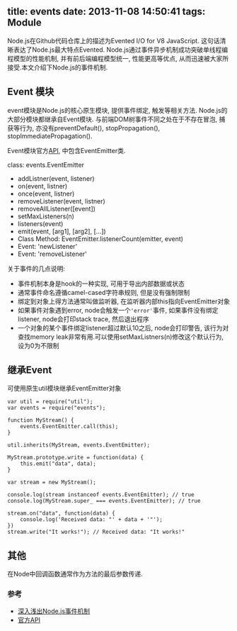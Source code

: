 title: events
date: 2013-11-08 14:50:41
tags: Module
---
Node.js在Github代码仓库上的描述为Evented I/O for V8 JavaScript. 这句话清晰表达了Node.js最大特点Evented. Node.js通过事件异步机制成功突破单线程编程模型的性能机制, 并有前后端编程模型统一, 性能更高等优点, 从而迅速被大家所接受.本文介绍下Node.js的事件机制.

## Event 模块
event模块是Node.js的核心原生模块, 提供事件绑定, 触发等相关方法. Node.js的大部分模块都继承自Event模块. 与前端DOM树事件不同之处在于不存在冒泡, 捕获等行为, 亦没有preventDefault(), stopPropagation(), stopImmediatePropagation().

Event模块官方[API](http://nodejs.org/api/events.html), 中包含EventEmitter类.

class: events.EventEmitter

* addListner(event, listener)
* on(event, listner)
* once(event, listner)
* removeListener(event, listner)
* removeAllListener([event])
* setMaxListeners(n)
* listeners(event)
* emit(event, [arg1], [arg2], [...])
* Class Method: EventEmitter.listenerCount(emitter, event)
* Event: 'newListener'
* Event: 'removeListener'

关于事件的几点说明:

* 事件机制本身是hook的一种实现, 可用于导出内部数据或状态
* 通常事件命名遵循camel-cased字符串规则, 但是没有强制限制
* 绑定到对象上得方法通常叫做监听器, 在监听器内部this指向EventEmitter对象
* 如果事件对象遇到error, node会触发一个`'error'`事件, 如果事件没有绑定listener, node会打印stack trace, 然后退出程序
* 一个对象的某个事件绑定listener超过默认10之后, node会打印警告, 该行为对查找memory leak非常有用.可以使用setMaxListners(n)修改这个默认行为, 设为0为不限制

## 继承Event
可使用原生util模块继承EventEmitter对象

```
var util = require("util");
var events = require("events");

function MyStream() {
    events.EventEmitter.call(this);
}

util.inherits(MyStream, events.EventEmitter);

MyStream.prototype.write = function(data) {
    this.emit("data", data);
}

var stream = new MyStream();

console.log(stream instanceof events.EventEmitter); // true
console.log(MyStream.super_ === events.EventEmitter); // true

stream.on("data", function(data) {
    console.log('Received data: "' + data + '"');
})
stream.write("It works!"); // Received data: "It works!"
```

## 其他
在Node中回调函数通常作为方法的最后参数传递.


### 参考

* [深入浅出Node.js事件机制](http://www.infoq.com/cn/articles/tyq-nodejs-event)
* [官方API](http://nodejs.org/api/events.html)


